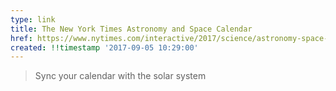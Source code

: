 ```yaml
---
type: link
title: The New York Times Astronomy and Space Calendar
href: https://www.nytimes.com/interactive/2017/science/astronomy-space-calendar.html
created: !!timestamp '2017-09-05 10:29:00'
---
```

> Sync your calendar with the solar system
